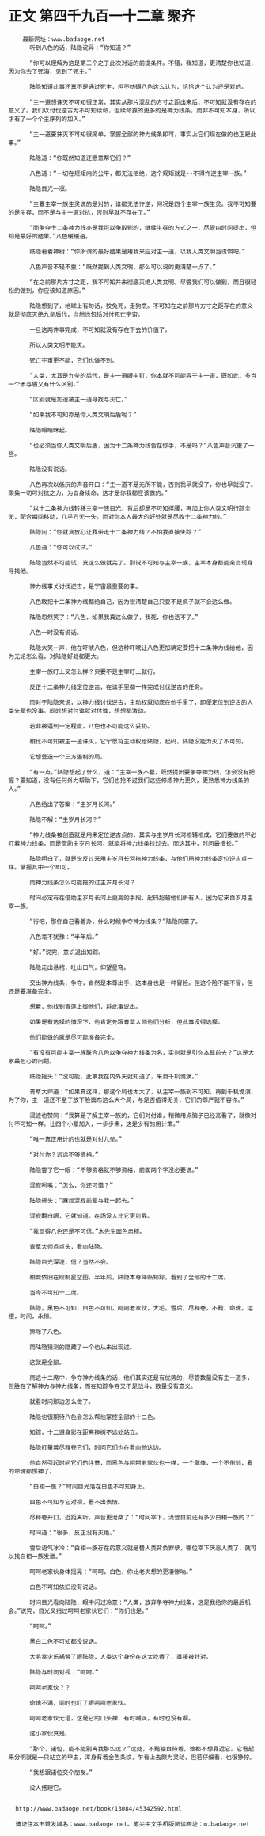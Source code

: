 # 正文 第四千九百一十二章 聚齐
        最新网址：www.badaoge.net
          听到八色的话，陆隐诧异：“你知道？”
      
          “你可以理解为这是第三个之于此次对话的前提条件。不错，我知道，更清楚你也知道，因为你去了死海，见到了死主。”
      
          陆隐知道此事还真不是通过死主，但不妨碍八色这么认为，恰恰这个认为还是对的。
      
          “主一道想诛灭不可知很正常，其实从那片混乱的方寸之距出来后，不可知就没有存在的意义了。我们以讨伐逆古为不可知续命，但续命靠的更多的是神力线条，而非不可知本身，所以才有了一个个主序列的加入。”
      
          “主一道要抹灭不可知很简单，掌握全部的神力线条即可，事实上它们现在做的也正是此事。”
      
          陆隐道：“你既然知道还愿意帮它们？”
      
          八色道：“一切在规矩内的公平，都无法拒绝，这个规矩就是--不得忤逆主宰一族。”
      
          陆隐目光一凛。
      
          “主要主宰一族生灵说的是对的，谁都无法忤逆，何况是四个主宰一族生灵。我不可知要的是生存，而不是与主一道对抗，否则早就不存在了。”
      
          “而争夺十二条神力线亦是我可以争取到的，继续生存的方式之一，尽管由时问提出，但却是最好的结果。”八色缓缓道。
      
          陆隐看着神树：“你所谓的最好结果是用我来应对主一道，以我人类文明当诱饵吧。”
      
          八色声音不轻不重：“既然提到人类文明，那么可以说的更清楚一点了。”
      
          “在之前那片方寸之距，我不可知并未彻底灭绝人类文明。尽管我们可以做到，而且很轻松的做到，你应该知道原因。”
      
          陆隐想到了，地球上有句话，狡兔死，走狗烹。不可知在之前那片方寸之距存在的意义就是彻底灭绝九垒后代，当然也包括对付死亡宇宙。
      
          一旦这两件事完成，不可知就没有存在下去的价值了。
      
          所以人类文明不能灭。
      
          死亡宇宙更不能，它们也做不到。
      
          “人类，尤其是九垒的后代，是主一道眼中钉，你本就不可能容于主一道，既如此，多当一个矛与盾又有什么区别。”
      
          “区别就是加速被主一道寻找与灭亡。”
      
          “如果我不可知亦是你人类文明后盾呢？”
      
          陆隐眼睛眯起。
      
          “也必须当你人类文明后盾，因为十二条神力线皆在你手，不是吗？”八色声音沉重了一些。
      
          陆隐没有说话。
      
          八色再次以低沉的声音开口：“主一道不是无所不能，否则我早就没了，你也早就没了。聚集一切可对抗之力，为自身续命，这才是你我都应该做的。”
      
          “以十二条神力线转移主宰一族目光，背后却是不可知撑腰，再加上你人类文明行踪全无，配合瞬间移动，几乎万无一失。而对你本人最大的好处就是尽收十二条神力线。”
      
          陆隐问：“你就真放心让我带走十二条神力线？不怕我直接失踪？”
      
          八色道：“你可以试试。”
      
          陆隐当然不可能试，真这么做就完了。别说不可知与主宰一族，主宰本身都能亲自现身寻找他。
      
          神力线事关讨伐逆古，是宇宙最重要的事。
      
          八色敢把十二条神力线都给自己，因为很清楚自己只要不是疯子就不会这么做。
      
          陆隐忽然笑了：“八色，如果我真这么做了，我死，你也活不了。”
      
          八色一时没有说话。
      
          陆隐大笑一声，他在吓唬八色，但这种吓唬让八色更加确定要把十二条神力线给他，因为无论怎么看，对陆隐好处都更大。
      
          主宰一族盯上又怎么样？只要不是主宰盯上就行。
      
          反正十二条神力线定位逆古，在谁手里都一样完成讨伐逆古的任务。
      
          而对于陆隐来说，以神力线讨伐逆古，主动权就彻底在他手里了，即便定位到逆古的人类先辈也没事。同时想对付谁就对付谁，想想都激动。
      
          若非被逼到一定程度，八色也不可能这么妥协。
      
          相比不可知被主一道诛灭，它宁愿将主动权给陆隐，起码，陆隐没能力灭了不可知。
      
          它想营造一个三方遏制的局。
      
          “有一点。”陆隐想起了什么，道：“主宰一族不蠢，既然提出要争夺神力线，怎会没有把握？要知道，没有任何外力帮助下，它们也抢不过我们这些修炼神力更久，更熟悉神力线条的人。”
      
          八色给出了答案：“主岁月长河。”
      
          陆隐不解：“主岁月长河？”
      
          “神力线条被创造就是用来定位逆古点的，其实与主岁月长河相辅相成，它们要做的不必盯着神力线条，而是借助主岁月长河，就能将神力线条拉过去。而这其中，时问最擅长。”
      
          陆隐明白了，就是说反过来用主岁月长河拖神力线条，与他们用神力线条定位逆古点一样。掌握其中一个即可。
      
          而神力线条怎么可能拖的过主岁月长河？
      
          时问必定有在借助主岁月长河上更高的手段，起码超越他们所有人，因为它来自岁月主宰一族。
      
          “行吧，那你自己看着办，什么时候争夺神力线条？”陆隐同意了。
      
          八色毫不犹豫：“半年后。”
      
          “好。”说完，意识退出知踪。
      
          陆隐走出悬棺，吐出口气，仰望星穹。
      
          交出神力线条，争夺，自然是本尊出手，这本身也是一种冒险。但这个险不能不冒，但还是要准备完全。
      
          想着，他找到青莲上御他们，将此事说出。
      
          如果是有选择的情况下，他肯定先跟青草大师他们分析，但此事没得选择。
      
          他们能做的就是尽可能准备完全。
      
          “有没有可能主宰一族联合八色以争夺神力线条为名，实则就是引你本尊前去？”这是大家最担心的问题。
      
          陆隐摇头：“没可能，此事我在内外天就知道了，来自千机诡演。”
      
          青草大师道：“如果真这样，那这个局也太大了，从主宰一族到不可知，再到千机诡演，为了你，主一道还不至于放下脸面布这么大个局，与是否值得无关，它们的尊严就不容许。”
      
          混迹也赞同：“我算是了解主宰一族的，它们对付谁，稍微用点脑子已经高看了，就像对付不可知一样。让四个小辈加入，一步步来，这是少有的用计策。”
      
          “唯一真正用计的也就是对付九垒。”
      
          “对付你？远远不够资格。”
      
          陆隐瞥了它一眼：“不够资格就不够资格，前面两个字没必要说。”
      
          混寂咧嘴：“怎么，你还可惜？”
      
          陆隐摇头：“麻烦混寂前辈与我一起去。”
      
          混寂翻白眼，它就知道。在场没人比它更可靠。
      
          “我觉得八色还是不可信。”木先生面色肃穆。
      
          青草大师点点头，看向陆隐。
      
          陆隐目光深邃，信？当然不会。
      
          相城依旧在绘制星空图，半年后，陆隐本尊降临知踪，看到了全部的十二席。
      
          当今不可知十二席。
      
          陆隐，黑色不可知，白色不可知，呵呵老家伙，大毛，雪后，尽释卷，不黯，命瑰，运檀，时问，永恒。
      
          排除了八色。
      
          而陆隐猜测的隐藏了一个也从未出现过。
      
          这就是全部。
      
          而这十二席中，争夺神力线条的话，他们其实还是有优势的，尽管数量没有主一道多，但胜在了解神力与神力线条，而在知踪争夺又不是战斗，数量没有意义。
      
          就看时问那边怎么做了。
      
          陆隐也很期待八色会怎么帮他掌控全部的十二色。
      
          知踪，十二道身影在距离神树不远处站立。
      
          陆隐打量着尽释卷它们，时问它们也在看向他这边。
      
          他自然引起时问它们的注意，而黑色与呵呵老家伙也一样，一个雕像，一个不倒翁，看的命瑰都愣神了。
      
          “白相一族？”时问目光落在白色不可知身上。
      
          白色不可知与它对视，看不出表情。
      
          尽释卷开口，近距离听，声音更沧桑了：“时问宰下，流营目前还有多少白相一族的？”
      
          时问道：“很多，反正没有灭绝。”
      
          雪后语气冰冷：“白相一族存在的意义就是替人类背负罪孽，哪位宰下厌恶人类了，就可以找白相一族发泄。”
      
          呵呵老家伙身体摇晃：“呵呵，白色，你比老夫想的更凄惨呐。”
      
          白色不可知依旧没有说话。
      
          时问目光看向陆隐，眼中闪过冷意：“人类，放弃争夺神力线条，这是我给你的最后机会。”说完，目光又扫过呵呵老家伙它们：“你们也是。”
      
          “呵呵。”
      
          黑白二色不可知都没说话。
      
          大毛幸灾乐祸瞥了眼陆隐，人类这个身份在这太吃香了，直接被针对。
      
          陆隐与时问对视：“呵呵。”
      
          呵呵老家伙？？
      
          命瑰不满，同时也盯了眼呵呵老家伙。
      
          呵呵老家伙无语，这是它的口头禅，有时嘲讽，有时也没有啊。
      
          这小家伙真是。
      
          “那个，诸位，能不能别离我那么远？”远处，不黯独自待着，谁都不想靠近它。它看起来分明就是一只站立的甲虫，浑身有着金色条纹，乍看上去颇为灵动，但若仔细看，也很狰狞。
      
          “我想跟诸位交个朋友。”
      
          没人搭理它。
      
      
      http://www.badaoge.net/book/13084/45342592.html
      
      请记住本书首发域名：www.badaoge.net。笔尖中文手机版阅读网址：m.badaoge.net